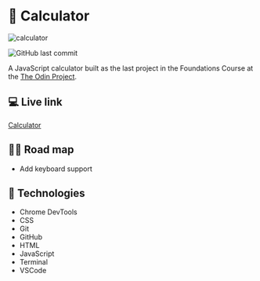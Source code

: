 # :abacus: Calculator

![calculator](https://user-images.githubusercontent.com/92520776/216723163-5e5c2783-e0ce-423f-a75e-9762d5167924.png)

![GitHub last commit](https://img.shields.io/github/last-commit/xanderbylo/calculator) 

A JavaScript calculator built as the last project in the Foundations Course at the [The Odin Project](https://www.theodinproject.com/). 

## :computer: Live link

[Calculator](https://xanderbylo.github.io/calculator/)

## :running_man: Road map

* Add keyboard support

## :floppy_disk: Technologies

* Chrome DevTools
* CSS
* Git
* GitHub
* HTML
* JavaScript
* Terminal
* VSCode
